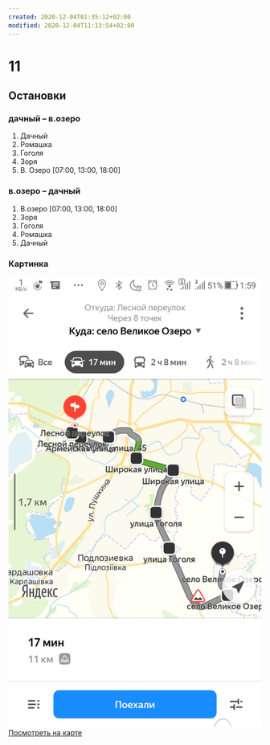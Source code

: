 ```yaml
---
created: 2020-12-04T01:35:12+02:00
modified: 2020-12-04T11:13:54+02:00
---
```


# 11

## Остановки

### дачный – в.озеро
1. Дачный
1. Ромашка
1. Гоголя
1. Зоря
1. В. Озеро [07:00, 13:00, 18:00]

### в.озеро – дачный
1. В.озеро [07:00, 13:00, 18:00]
1. Зоря
1. Гоголя
1. Ромашка
1. Дачный

### Картинка
[![Image](../image_picker5288867562836286209.jpg)<br>Посмотреть на карте](https://yandex.ru/maps?rtext=50.310525%2C34.871155~50.308556%2C34.869968~50.30733%2C34.873589~50.307441%2C34.885215~50.301746%2C34.896903~50.298543%2C34.912355~50.287158%2C34.905136~50.277617%2C34.910662~50.264975%2C34.935128~50.27133%2C34.933024&rtt=auto)